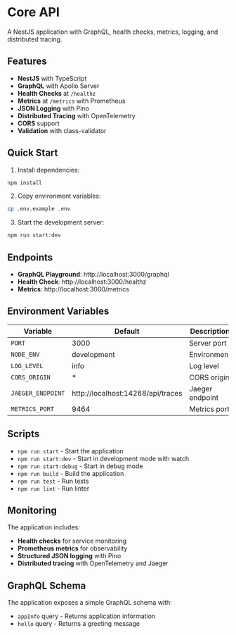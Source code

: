 # Core API

A NestJS application with GraphQL, health checks, metrics, logging, and distributed tracing.

## Features

- **NestJS** with TypeScript
- **GraphQL** with Apollo Server
- **Health Checks** at `/healthz`
- **Metrics** at `/metrics` with Prometheus
- **JSON Logging** with Pino
- **Distributed Tracing** with OpenTelemetry
- **CORS** support
- **Validation** with class-validator

## Quick Start

1. Install dependencies:
```bash
npm install
```

2. Copy environment variables:
```bash
cp .env.example .env
```

3. Start the development server:
```bash
npm run start:dev
```

## Endpoints

- **GraphQL Playground**: http://localhost:3000/graphql
- **Health Check**: http://localhost:3000/healthz
- **Metrics**: http://localhost:3000/metrics

## Environment Variables

| Variable | Default | Description |
|----------|---------|-------------|
| `PORT` | 3000 | Server port |
| `NODE_ENV` | development | Environment |
| `LOG_LEVEL` | info | Log level |
| `CORS_ORIGIN` | * | CORS origin |
| `JAEGER_ENDPOINT` | http://localhost:14268/api/traces | Jaeger endpoint |
| `METRICS_PORT` | 9464 | Metrics port |

## Scripts

- `npm run start` - Start the application
- `npm run start:dev` - Start in development mode with watch
- `npm run start:debug` - Start in debug mode
- `npm run build` - Build the application
- `npm run test` - Run tests
- `npm run lint` - Run linter

## Monitoring

The application includes:

- **Health checks** for service monitoring
- **Prometheus metrics** for observability
- **Structured JSON logging** with Pino
- **Distributed tracing** with OpenTelemetry and Jaeger

## GraphQL Schema

The application exposes a simple GraphQL schema with:

- `appInfo` query - Returns application information
- `hello` query - Returns a greeting message